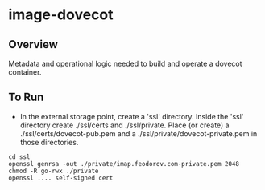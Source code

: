 # image-dovecot

## Overview

Metadata and operational logic needed to build and operate a dovecot container. 

## To Run

* In the external storage point, create a 'ssl' directory. Inside the 'ssl' directory
  create ./ssl/certs and ./ssl/private. Place (or create) a ./ssl/certs/dovecot-pub.pem 
  and a ./ssl/private/dovecot-private.pem in those directories.
  
```
cd ssl
openssl genrsa -out ./private/imap.feodorov.com-private.pem 2048
chmod -R go-rwx ./private
openssl .... self-signed cert
``` 
    
   
